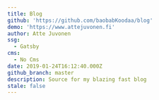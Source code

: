 ```yaml
---
title: Blog
github: 'https://github.com/baobabKoodaa/blog'
demo: 'https://www.attejuvonen.fi'
author: Atte Juvonen
ssg:
  - Gatsby
cms:
  - No Cms
date: 2019-01-24T16:12:40.000Z
github_branch: master
description: Source for my blazing fast blog
stale: false
---
```

